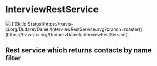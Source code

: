 # InterviewRestService
<img src="https://travis-ci.org/DudarevDaniel/InterviewRestService.svg?branch=master"/>
[![Build Status](https://travis-ci.org/DudarevDaniel/InterviewRestService.svg?branch=master)](https://travis-ci.org/DudarevDaniel/InterviewRestService)

<h2>Rest service which returns contacts by name filter</h2>
